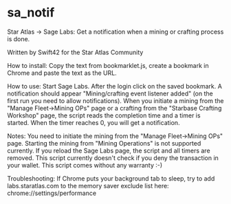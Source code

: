 # sa_notif
Star Atlas -> Sage Labs: Get a notification when a mining or crafting process is done.

Written by Swift42 for the Star Atlas Community

How to install:
  Copy the text from bookmarklet.js, create a bookmark in Chrome and paste the text
  as the URL.

How to use:
  Start Sage Labs. After the login click on the saved bookmark. A notification should appear
  "Mining/crafting event listener added" (on the first run you need to allow notifications).
  When you initiate a mining from the "Manage Fleet->Mining OPs" page or a crafting
  from the "Starbase Crafting Workshop" page, the script reads the completion time
  and a timer is started.
  When the timer reaches 0, you will get a notification.

Notes: 
	You need to initiate the mining from the "Manage Fleet->Mining OPs" page. 
  Starting the mining from "Mining Operations" is not supported currently.
	If you reload the Sage Labs page, the script and all timers are removed.
	This script currently doesn't check if you deny the transaction in your wallet.
  This script comes without any warranty :-)

Troubleshooting:
	If Chrome puts your background tab to sleep, try to add labs.staratlas.com 
	to the memory saver exclude list here: chrome://settings/performance
